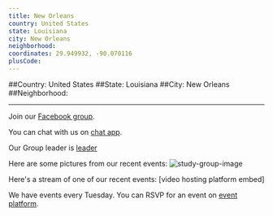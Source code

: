 ```yaml
---
title: New Orleans
country: United States
state: Louisiana
city: New Orleans
neighborhood: 
coordinates: 29.949932, -90.070116
plusCode:
---
```


##Country: United States
##State: Louisiana
##City: New Orleans
##Neighborhood: 
*****
Join our [Facebook group](https://www.facebook.com/groups/free.code.camp.neworleans).

You can chat with us on [chat app]().

Our Group leader is [leader]()

Here are some pictures from our recent events:
![study-group-image]()

Here's a stream of one of our recent events:
[video hosting platform embed]

We have events every Tuesday. You can RSVP for an event on [event platform]().
